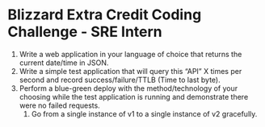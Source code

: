 # Blizzard Extra Credit Coding Challenge - SRE Intern

1. Write a web application in your language of choice that returns the current date/time in JSON.   
2. Write a simple test application that will query this “API” X times per second and record success/failure/TTLB (Time to last byte).
3. Perform a blue-green deploy with the method/technology of your choosing while the test application is running and demonstrate there were no failed requests.
    1. Go from a single instance of v1 to a single instance of v2 gracefully.
